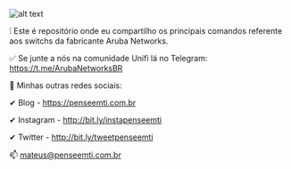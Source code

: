 ![alt text](https://upload.wikimedia.org/wikipedia/commons/thumb/e/e1/Aruba_Networks_logo.svg/640px-Aruba_Networks_logo.svg.png)

❕ Este é repositório onde eu compartilho os principais comandos referente aos switchs da fabricante Aruba Networks.

✅ Se junte a nós na comunidade Unifi lá no Telegram: https://t.me/ArubaNetworksBR

📢 Minhas outras redes sociais:

✔ Blog - https://penseemti.com.br

✔ Instagram - http://bit.ly/instapenseemti

✔ Twitter - http://bit.ly/tweetpenseemti

📫 mateus@penseemti.com.br
